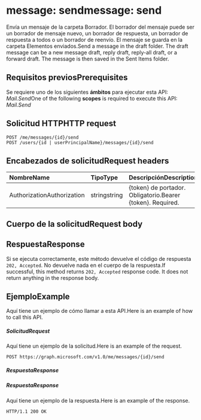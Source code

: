# <a name="message-send"></a><span data-ttu-id="37a69-101">message: send</span><span class="sxs-lookup"><span data-stu-id="37a69-101">message: send</span></span>

<span data-ttu-id="37a69-p101">Envía un mensaje de la carpeta Borrador. El borrador del mensaje puede ser un borrador de mensaje nuevo, un borrador de respuesta, un borrador de respuesta a todos o un borrador de reenvío. El mensaje se guarda en la carpeta Elementos enviados.</span><span class="sxs-lookup"><span data-stu-id="37a69-p101">Send a message in the draft folder. The draft message can be a new message draft, reply draft, reply-all draft, or a forward draft. The message is then saved in the Sent Items folder.</span></span>

## <a name="prerequisites"></a><span data-ttu-id="37a69-105">Requisitos previos</span><span class="sxs-lookup"><span data-stu-id="37a69-105">Prerequisites</span></span>
<span data-ttu-id="37a69-106">Se requiere uno de los siguientes **ámbitos** para ejecutar esta API: *Mail.Send*</span><span class="sxs-lookup"><span data-stu-id="37a69-106">One of the following **scopes** is required to execute this API: *Mail.Send*</span></span>
## <a name="http-request"></a><span data-ttu-id="37a69-107">Solicitud HTTP</span><span class="sxs-lookup"><span data-stu-id="37a69-107">HTTP request</span></span>
<!-- { "blockType": "ignored" } -->
```http
POST /me/messages/{id}/send
POST /users/{id | userPrincipalName}/messages/{id}/send
```
## <a name="request-headers"></a><span data-ttu-id="37a69-108">Encabezados de solicitud</span><span class="sxs-lookup"><span data-stu-id="37a69-108">Request headers</span></span>
| <span data-ttu-id="37a69-109">Nombre</span><span class="sxs-lookup"><span data-stu-id="37a69-109">Name</span></span>       | <span data-ttu-id="37a69-110">Tipo</span><span class="sxs-lookup"><span data-stu-id="37a69-110">Type</span></span> | <span data-ttu-id="37a69-111">Descripción</span><span class="sxs-lookup"><span data-stu-id="37a69-111">Description</span></span>|
|:---------------|:--------|:----------|
| <span data-ttu-id="37a69-112">Authorization</span><span class="sxs-lookup"><span data-stu-id="37a69-112">Authorization</span></span>  | <span data-ttu-id="37a69-113">string</span><span class="sxs-lookup"><span data-stu-id="37a69-113">string</span></span>  | <span data-ttu-id="37a69-p102">{token} de portador. Obligatorio.</span><span class="sxs-lookup"><span data-stu-id="37a69-p102">Bearer {token}. Required.</span></span> |

## <a name="request-body"></a><span data-ttu-id="37a69-116">Cuerpo de la solicitud</span><span class="sxs-lookup"><span data-stu-id="37a69-116">Request body</span></span>

## <a name="response"></a><span data-ttu-id="37a69-117">Respuesta</span><span class="sxs-lookup"><span data-stu-id="37a69-117">Response</span></span>

<span data-ttu-id="37a69-p103">Si se ejecuta correctamente, este método devuelve el código de respuesta `202, Accepted`. No devuelve nada en el cuerpo de la respuesta.</span><span class="sxs-lookup"><span data-stu-id="37a69-p103">If successful, this method returns `202, Accepted` response code. It does not return anything in the response body.</span></span>

## <a name="example"></a><span data-ttu-id="37a69-120">Ejemplo</span><span class="sxs-lookup"><span data-stu-id="37a69-120">Example</span></span>
<span data-ttu-id="37a69-121">Aquí tiene un ejemplo de cómo llamar a esta API.</span><span class="sxs-lookup"><span data-stu-id="37a69-121">Here is an example of how to call this API.</span></span>
##### <a name="request"></a><span data-ttu-id="37a69-122">Solicitud</span><span class="sxs-lookup"><span data-stu-id="37a69-122">Request</span></span>
<span data-ttu-id="37a69-123">Aquí tiene un ejemplo de la solicitud.</span><span class="sxs-lookup"><span data-stu-id="37a69-123">Here is an example of the request.</span></span>
<!-- {
  "blockType": "request",
  "name": "message_send"
}-->
```http
POST https://graph.microsoft.com/v1.0/me/messages/{id}/send
```

##### <a name="response"></a><span data-ttu-id="37a69-124">Respuesta</span><span class="sxs-lookup"><span data-stu-id="37a69-124">Response</span></span>
##### <a name="response"></a><span data-ttu-id="37a69-125">Respuesta</span><span class="sxs-lookup"><span data-stu-id="37a69-125">Response</span></span>
<span data-ttu-id="37a69-126">Aquí tiene un ejemplo de la respuesta.</span><span class="sxs-lookup"><span data-stu-id="37a69-126">Here is an example of the response.</span></span>
<!-- {
  "blockType": "response",
  "truncated": true
} -->
```http
HTTP/1.1 200 OK
```

<!-- uuid: 8fcb5dbc-d5aa-4681-8e31-b001d5168d79
2015-10-25 14:57:30 UTC -->
<!-- {
  "type": "#page.annotation",
  "description": "message: send",
  "keywords": "",
  "section": "documentation",
  "tocPath": ""
}-->
